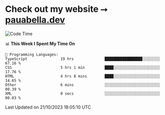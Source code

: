 # Check out my website ⭢ [pauabella.dev](https://pauabella.dev)

<!--START_SECTION:waka-->
![Code Time](http://img.shields.io/badge/Code%20Time-2%2C584%20hrs%2020%20mins-blue)

📊 **This Week I Spent My Time On** 

```text
💬 Programming Languages: 
TypeScript               19 hrs              █████████████████░░░░░░░░   67.16 % 
CSS                      5 hrs 1 min         ████░░░░░░░░░░░░░░░░░░░░░   17.76 % 
HTML                     4 hrs 8 mins        ████░░░░░░░░░░░░░░░░░░░░░   14.65 % 
Other                    6 mins              ░░░░░░░░░░░░░░░░░░░░░░░░░   00.39 % 
XML                      0 secs              ░░░░░░░░░░░░░░░░░░░░░░░░░   00.03 % 
```


 Last Updated on 21/10/2023 18:05:10 UTC
<!--END_SECTION:waka-->
